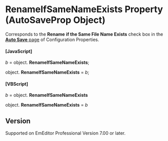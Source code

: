# RenameIfSameNameExists Property (AutoSaveProp Object)

Corresponds to the **Rename**
**if the Same File Name Exists** check box in the
[**Auto Save** page](../../dlg/properties/autosave/index) of Configuration Properties.

#### \[JavaScript\]

_b_ = object. **RenameIfSameNameExists**;

object. **RenameIfSameNameExists** = _b_;

#### \[VBScript\]

_b_ = object. **RenameIfSameNameExists**

object. **RenameIfSameNameExists** = _b_

## Version

Supported on EmEditor Professional Version 7.00 or later.
